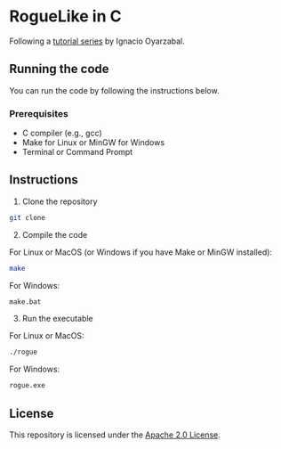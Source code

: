# RogueLike in C

Following a [tutorial series](https://dev.to/ignaoya/series/13852) by Ignacio Oyarzabal.

## Running the code

You can run the code by following the instructions below.

### Prerequisites

- C compiler (e.g., gcc)
- Make for Linux or MinGW for Windows
- Terminal or Command Prompt

## Instructions

1. Clone the repository

```bash
git clone
```

2. Compile the code

For Linux or MacOS (or Windows if you have Make or MinGW installed):
```bash
make
```

For Windows:
```bash
make.bat
```

3. Run the executable

For Linux or MacOS:
```bash
./rogue
```

For Windows:
```bash
rogue.exe
```

## License

This repository is licensed under the [Apache 2.0 License](LICENSE).